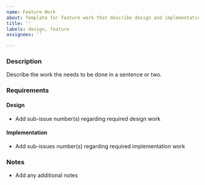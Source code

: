```yaml
---
name: Feature Work
about: Template for feature work that describe design and implementation details.
title: ''
labels: design, feature
assignees: ''

---
```


### Description
Describe the work the needs to be done in a sentence or two. 
### Requirements
#### Design
* Add sub-issue number(s) regarding required design work
#### Implementation
* Add sub-issues number(s) regarding required implementation work
### Notes
* Add any additional notes
